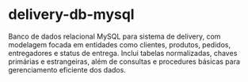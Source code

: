 # delivery-db-mysql
Banco de dados relacional MySQL para sistema de delivery, com modelagem focada em entidades como clientes, produtos, pedidos, entregadores e status de entrega. Inclui tabelas normalizadas, chaves primárias e estrangeiras, além de consultas e procedures básicas para gerenciamento eficiente dos dados.
